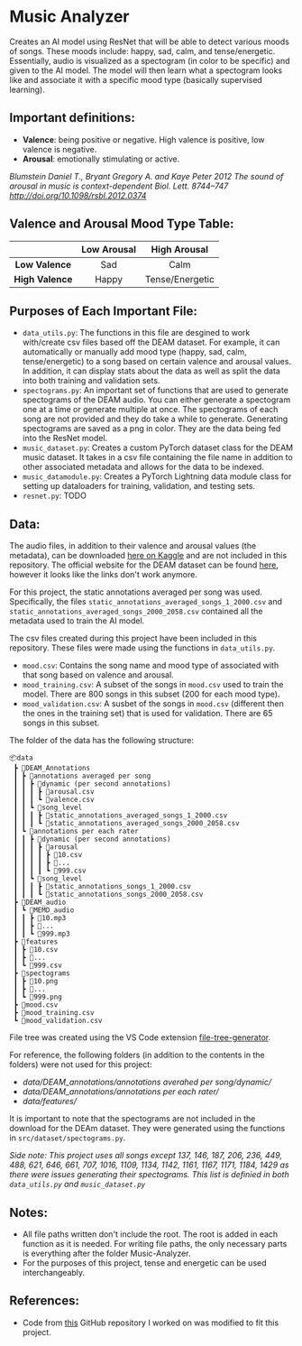 # Music Analyzer
Creates an AI model using ResNet that will be able to detect various moods of songs. These moods include: happy, sad, calm, and tense/energetic. Essentially, audio is visualized as a spectogram (in color to be specific) and given to the AI model. The model will then learn what a spectogram looks like and associate it with a specific mood type (basically supervised learning).


## Important definitions:

- **Valence**: being positive or negative. High valence is positive, low valence is negative.
- **Arousal**: emotionally stimulating or active.

*Blumstein Daniel T., Bryant Gregory A. and Kaye Peter 2012 The sound of arousal in music is context-dependent Biol. Lett. 8744–747
http://doi.org/10.1098/rsbl.2012.0374*

## Valence and Arousal Mood Type Table:

<div align="center">

|                  | **Low Arousal** | **High Arousal** |
|:----------------:|:---------------:|:----------------:|
|  **Low Valence** |       Sad       |       Calm       |
| **High Valence** |      Happy      |  Tense/Energetic |

</div>


## Purposes of Each Important File:

- `data_utils.py`: The functions in this file are desgined to work with/create csv files based off the DEAM dataset. For example, it can automatically or manually add mood type (happy, sad, calm, tense/energetic) to a song based on certain valence and arousal values. In addition, it can display stats about the data as well as split the data into both training and validation sets.
- `spectograms.py`: An important set of functions that are used to generate spectograms of the DEAM audio. You can either generate a spectogram one at a time or generate multiple at once. The spectograms of each song are not provided and they do take a while to generate. Generating spectograms are saved as a png in color. They are the data being fed into the ResNet model.
- `music_dataset.py`: Creates a custom PyTorch dataset class for the DEAM music dataset. It takes in a csv file containing the file name in addition to other associated metadata and allows for the data to be indexed.
- `music_datamodule.py`: Creates a PyTorch Lightning data module class for setting up dataloaders for training, validation, and testing sets.
- `resnet.py`: TODO

## Data:

The audio files, in addition to their valence and arousal values (the metadata), can be downloaded [here on Kaggle](https://www.kaggle.com/datasets/imsparsh/deam-mediaeval-dataset-emotional-analysis-in-music/data) and are not included in this repository. The official website for the DEAM dataset can be found [here](https://cvml.unige.ch/databases/DEAM/), however it looks like the links don't work anymore.

For this project, the static annotations averaged per song was used. Specifically, the files `static_annotations_averaged_songs_1_2000.csv` and `static_annotations_averaged_songs_2000_2058.csv` contained all the metadata used to train the AI model.

The csv files created during this project have been included in this repository. These files were made using the functions in `data_utils.py`.
- `mood.csv`: Contains the song name and mood type of associated with that song based on valence and arousal.
- `mood_training.csv`: A subset of the songs in `mood.csv` used to train the model. There are 800 songs in this subset (200 for each mood type).
- `mood_validation.csv`: A susbet of the songs in `mood.csv` (different then the ones in the training set) that is used for validation. There are 65 songs in this subset.

The folder of the data has the following structure: 
```
📦data
 ┣ 📂DEAM_Annotations
 ┃ ┣ 📂annotations averaged per song
 ┃ ┃ ┣ 📂dynamic (per second annotations)
 ┃ ┃ ┃ ┣ 📜arousal.csv
 ┃ ┃ ┃ ┗ 📜valence.csv
 ┃ ┃ ┗ 📂song_level
 ┃ ┃ ┃ ┣ 📜static_annotations_averaged_songs_1_2000.csv
 ┃ ┃ ┃ ┗ 📜static_annotations_averaged_songs_2000_2058.csv
 ┃ ┗ 📂annotations per each rater 
 ┃ ┃ ┣ 📂dynamic (per second annotations)
 ┃ ┃ ┃ ┣ 📂arousal
 ┃ ┃ ┃ ┃ ┣ 📜10.csv
 ┃ ┃ ┃ ┃ ┣ 📜...
 ┃ ┃ ┃ ┃ ┗ 📜999.csv
 ┃ ┃ ┗ 📂song_level
 ┃ ┃ ┃ ┣ 📜static_annotations_songs_1_2000.csv
 ┃ ┃ ┃ ┗ 📜static_annotations_songs_2000_2058.csv
 ┣ 📂DEAM_audio
 ┃ ┗ 📂MEMD_audio
 ┃ ┃ ┣ 📜10.mp3
 ┃ ┃ ┣ 📜...
 ┃ ┃ ┗ 📜999.mp3
 ┣ 📂features
 ┃ ┣ 📜10.csv
 ┃ ┣ 📜...
 ┃ ┗ 📜999.csv
 ┣ 📂spectograms
 ┃ ┣ 📜10.png
 ┃ ┣ 📜...
 ┃ ┗ 📜999.png
 ┣ 📜mood.csv
 ┣ 📜mood_training.csv
 ┗ 📜mood_validation.csv
```
File tree was created using the VS Code extension [file-tree-generator](https://marketplace.visualstudio.com/items?itemName=Shinotatwu-DS.file-tree-generator).

For reference, the following folders (in addition to the contents in the folders) were not used for this project:
- *data/DEAM_annotations/annotations averahed per song/dynamic/*
- *data/DEAM_annotations/annotations per each rater/*
- *data/features/*

It is important to note that the spectograms are not included in the download for the DEAm dataset. They were generated using the functions in `src/dataset/spectograms.py`.

*Side note: This project uses all songs except 137, 146, 187, 206, 236, 449, 488, 621, 646, 661, 707, 1016, 1109, 1134, 1142, 1161, 1167, 1171, 1184, 1429 as there were issues generating their spectograms. This list is definied in both `data_utils.py` and `music_dataset.py`*


## Notes:

- All file paths written don't include the root. The root is added in each function as it is needed. For writing file paths, the only necessary parts is everything after the folder Music-Analyzer.
- For the purposes of this project, tense and energetic can be used interchangeably.


## References:

- Code from [this](https://github.com/UC-Irvine-CS175/final-project-gan-guardians.git) GitHub repository I worked on was modified to fit this project.

